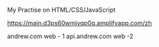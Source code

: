 My Practise on HTML/CSS/JavaScript

https://main.d3ps60wmjvqp0q.amplifyapp.com/zh

andrew.com web - 1
api.andrew.com web -2
